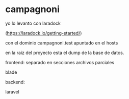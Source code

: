 
# campagnoni


yo lo levanto con laradock

(https://laradock.io/getting-started/)

con el dominio campagnoni.test apuntado en el hosts


en la raiz del proyecto esta el dump de la base de datos.


frontend:
separado en secciones
    archivos parciales
    
blade


backend:

laravel 





